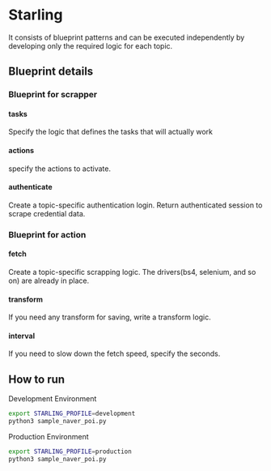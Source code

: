 # Starling
It consists of blueprint patterns and can be executed independently by developing only the required logic for each topic.

## Blueprint details

### Blueprint for scrapper
#### tasks
Specify the logic that defines the tasks that will actually work

#### actions
specify the actions to activate.

#### authenticate 
Create a topic-specific authentication login. Return authenticated session to scrape credential data.

### Blueprint for action
#### fetch
Create a topic-specific scrapping logic. The drivers(bs4, selenium, and so on) are already in place.

#### transform
If you need any transform for saving, write a transform logic.

#### interval
If you need to slow down the fetch speed, specify the seconds.

## How to run
Development Environment
```sh
export STARLING_PROFILE=development
python3 sample_naver_poi.py 
```

Production Environment
```sh
export STARLING_PROFILE=production
python3 sample_naver_poi.py 
```